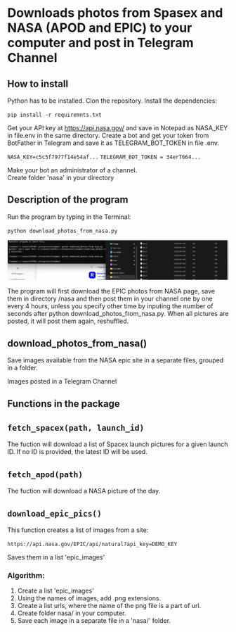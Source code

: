 # Downloads photos from Spasex and NASA (APOD and EPIC) to your computer and post in Telegram Channel

## How to install
Python has to be installed.
Clon the repository.
Install the dependencies:

`pip install -r requiremnts.txt`

Get your API key at https://api.nasa.gov/ and save in Notepad as NASA_KEY in file.env in the same directory.
Create a bot and get your token from BotFather in Telegram and save it as TELEGRAM_BOT_TOKEN in file .env.


`NASA_KEY=c5c5f7977f14e54af...`
`TELEGRAM_BOT_TOKEN = 34erT664...`

Make your bot an administrator of a channel.  
Create folder 'nasa' in your directory

## Description of the program

Run the program by typing in the Terminal: 

`python download_photos_from_nasa.py`

![code on command line](/2023-02-16.png)

The program will first download the EPIC photos from NASA page, save them in directory /nasa 
and then post them in your channel one by one every 4 hours, unless you specify other time by inputing the number of seconds 
after python download_photos_from_nasa.py. When all pictures are posted, it will post them again, reshuffled.


## download_photos_from_nasa()

Save images available from the NASA epic site in a separate files, grouped in a folder.

Images posted in a Telegram Channel 

## Functions in the package

## `fetch_spacex(path, launch_id)`

The fuction will download a list of Spacex launch pictures for a given launch ID. If no ID is provided, the latest ID will be used.


## `fetch_apod(path)`

The fuction will download a NASA picture of the day.


## `download_epic_pics()`

This function creates a list of images from a site:  

`https://api.nasa.gov/EPIC/api/natural?api_key=DEMO_KEY`

Saves them in a list 'epic_images'


### Algorithm:

1. Create a list 'epic_images'
2. Using the names of images, add .png extensions.
3. Create a list urls, where the name of the png file is a part of url.
4. Create folder nasa/ in your computer.
5. Save each image in a separate file in a 'nasa/' folder.


